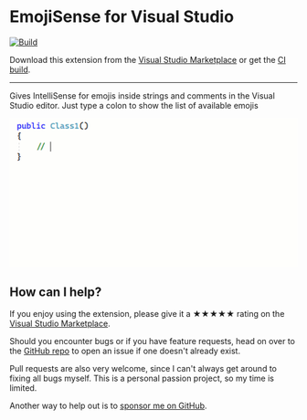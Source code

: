 [marketplace]: https://marketplace.visualstudio.com/items?itemName=MadsKristensen.EmojiSense
[vsixgallery]: http://vsixgallery.com/extension/EmojiSense.2461fd3c-53c0-4e86-a00f-52d181d4a194/
[repo]:https://github.com/madskristensen/EmojiSense

# EmojiSense for Visual Studio

[![Build](https://github.com/madskristensen/EmojiSense/actions/workflows/build.yaml/badge.svg)](https://github.com/madskristensen/EmojiSense/actions/workflows/build.yaml)

Download this extension from the [Visual Studio Marketplace][marketplace]
or get the [CI build][vsixgallery].

--------------------------------------

Gives IntelliSense for emojis inside strings and comments in the Visual Studio editor. Just type a colon to show the list of available emojis

![EmojiSense](art/EmojiSense.gif)

## How can I help?
If you enjoy using the extension, please give it a ★★★★★ rating on the [Visual Studio Marketplace][marketplace].

Should you encounter bugs or if you have feature requests, head on over to the [GitHub repo][repo] to open an issue if one doesn't already exist.

Pull requests are also very welcome, since I can't always get around to fixing all bugs myself. This is a personal passion project, so my time is limited.

Another way to help out is to [sponsor me on GitHub](https://github.com/sponsors/madskristensen).
